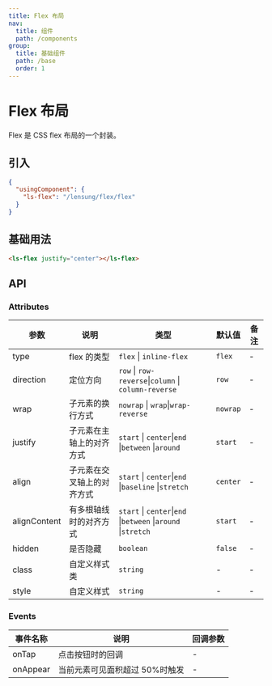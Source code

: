```yaml
---
title: Flex 布局
nav:
  title: 组件
  path: /components
group:
  title: 基础组件
  path: /base
  order: 1
---
```


# Flex 布局

Flex 是 CSS flex 布局的一个封装。

## 引入

```json
{
  "usingComponent": {
    "ls-flex": "/lensung/flex/flex"
  }
}
```

## 基础用法

```html
<ls-flex justify="center"></ls-flex>
```

## API

### Attributes

| 参数         | 说明                       | 类型                                                          | 默认值   | 备注 |
| ------------ | -------------------------- | ------------------------------------------------------------- | -------- | ---- |
| type         | flex 的类型                | `flex` \| `inline-flex`                                       | `flex`   | -    |
| direction    | 定位方向                   | `row` \| `row-reverse`\|`column` \| `column-reverse`          | `row`    | -    |
| wrap         | 子元素的换行方式           | `nowrap` \| `wrap`\|`wrap-reverse`                            | `nowrap` | -    |
| justify      | 子元素在主轴上的对齐方式   | `start` \| `center`\|`end` \|`between` \|`around`             | `start`  | -    |
| align        | 子元素在交叉轴上的对齐方式 | `start` \| `center`\|`end` \|`baseline` \|`stretch`           | `center` | -    |
| alignContent | 有多根轴线时的对齐方式     | `start` \| `center`\|`end` \|`between` \|`around` \|`stretch` | `start`  | -    |
| hidden       | 是否隐藏                   | `boolean`                                                     | `false`  | -    |
| class        | 自定义样式类               | `string`                                                      | -        | -    |
| style        | 自定义样式                 | `string`                                                      | -        | -    |

### Events

| 事件名称 | 说明                           | 回调参数 |
| -------- | ------------------------------ | -------- |
| onTap    | 点击按钮时的回调               | -        |
| onAppear | 当前元素可见面积超过 50%时触发 | -        |
